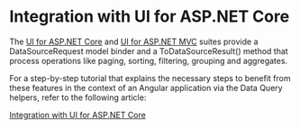 # Integration with UI for ASP.NET Core  

The [UI for ASP.NET Core](http://www.telerik.com/aspnet-core-ui) and [UI for ASP.NET MVC](http://www.telerik.com/aspnet-mvc) suites provide a DataSourceRequest model binder and a ToDataSourceResult() method that process operations like paging, sorting, filtering, grouping and aggregates.

For a step-by-step tutorial that explains the necessary steps to benefit from these features in the context of an Angular application via the Data Query helpers, refer to the following article:

[Integration with UI for ASP.NET Core](http://http://www.telerik.com/kendo-angular-ui/components/dataquery/mvc-integration/)
